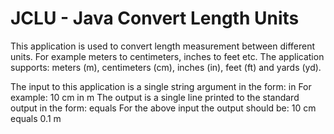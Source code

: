 JCLU - Java Convert Length Units
================================

This application is used to convert length measurement between different units. 
For example meters to centimeters, inches to feet etc.
The application supports: meters (m), centimeters (cm), inches (in), feet (ft) and yards (yd).

The input to this application is a single string argument in the form:
<length> <unit> in <unit>
For example:
10 cm in m
The output is a single line printed to the standard output in the form:
<length> <unit> equals <converted length> <unit>
For the above input the output should be:
10 cm equals 0.1 m

